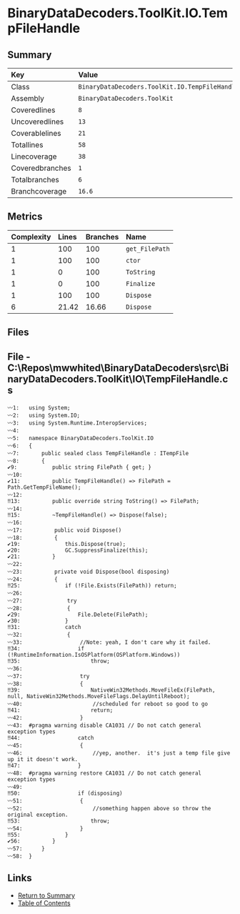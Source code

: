 ﻿# BinaryDataDecoders.ToolKit.IO.TempFileHandle

## Summary

| Key             | Value                                          |
| :-------------- | :--------------------------------------------- |
| Class           | `BinaryDataDecoders.ToolKit.IO.TempFileHandle` |
| Assembly        | `BinaryDataDecoders.ToolKit`                   |
| Coveredlines    | `8`                                            |
| Uncoveredlines  | `13`                                           |
| Coverablelines  | `21`                                           |
| Totallines      | `58`                                           |
| Linecoverage    | `38`                                           |
| Coveredbranches | `1`                                            |
| Totalbranches   | `6`                                            |
| Branchcoverage  | `16.6`                                         |

## Metrics

| Complexity | Lines | Branches | Name           |
| :--------- | :---- | :------- | :------------- |
| 1          | 100   | 100      | `get_FilePath` |
| 1          | 100   | 100      | `ctor`         |
| 1          | 0     | 100      | `ToString`     |
| 1          | 0     | 100      | `Finalize`     |
| 1          | 100   | 100      | `Dispose`      |
| 6          | 21.42 | 16.66    | `Dispose`      |

## Files

## File - C:\Repos\mwwhited\BinaryDataDecoders\src\BinaryDataDecoders.ToolKit\IO\TempFileHandle.cs

```CSharp
〰1:   using System;
〰2:   using System.IO;
〰3:   using System.Runtime.InteropServices;
〰4:   
〰5:   namespace BinaryDataDecoders.ToolKit.IO
〰6:   {
〰7:       public sealed class TempFileHandle : ITempFile
〰8:       {
✔9:           public string FilePath { get; }
〰10:  
✔11:          public TempFileHandle() => FilePath = Path.GetTempFileName();
〰12:  
‼13:          public override string ToString() => FilePath;
〰14:  
‼15:          ~TempFileHandle() => Dispose(false);
〰16:  
〰17:          public void Dispose()
〰18:          {
✔19:              this.Dispose(true);
✔20:              GC.SuppressFinalize(this);
✔21:          }
〰22:  
〰23:          private void Dispose(bool disposing)
〰24:          {
‼25:              if (!File.Exists(FilePath)) return;
〰26:  
〰27:              try
〰28:              {
✔29:                  File.Delete(FilePath);
✔30:              }
‼31:              catch
〰32:              {
〰33:                  //Note: yeah, I don't care why it failed.
‼34:                  if (!RuntimeInformation.IsOSPlatform(OSPlatform.Windows))
‼35:                      throw;
〰36:  
〰37:                  try
〰38:                  {
‼39:                      NativeWin32Methods.MoveFileEx(FilePath, null, NativeWin32Methods.MoveFileFlags.DelayUntilReboot);
〰40:                      //scheduled for reboot so good to go
‼41:                      return;
〰42:                  }
〰43:  #pragma warning disable CA1031 // Do not catch general exception types
‼44:                  catch
〰45:                  {
〰46:                      //yep, another.  it's just a temp file give up it it doesn't work.
‼47:                  }
〰48:  #pragma warning restore CA1031 // Do not catch general exception types
〰49:  
‼50:                  if (disposing)
〰51:                  {
〰52:                      //something happen above so throw the original exception.
‼53:                      throw;
〰54:                  }
‼55:              }
✔56:          }
〰57:      }
〰58:  }
```

## Links

* [Return to Summary](Summary.md)
* [Table of Contents](../TOC.md)

